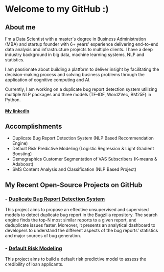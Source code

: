 # Welcome to my GitHub :)

## About me
I'm a Data Scientist with a master's degree in Business Administration (MBA) and startup founder with 6+ years' experience delivering end-to-end data analysis and infrastructure projects to multiple clients. I have a deep industry background in big data, machine learning systems, NLP and statistics.

I am passionate about building a platform to deliver insight by facilitating the decision-making process and solving business problems through the application of cognitive computing and AI.

Currently, I am working on a duplicate bug report detection system utilizing multiple NLP packages and three models (TF-IDF, Word2Vec, BM25F) in Python.

#### [My linkedIn](https://www.linkedin.com/in/ghasemieh/)

## Accomplishments
- Duplicate Bug Report Detection System (NLP Based Recommendation Engine)
- Default Risk Predictive Modeling (Logistic Regression & Light Gradient Boosting)
- Demographics Customer Segmentation of VAS Subscribers (K-means & Adaboost)
- SMS Content Analysis and Classification (NLP Based Project)

## My Recent Open-Source Projects on GitHub

### - [Duplicate Bug Report Detection System](https://ghasemieh.github.io/Duplicated-Bug-Report-Detection-System/)
This project aims to propose an effective unsupervised and supervised models to detect duplicate bug report in the Bugzilla repository. The search engine finds the top-N most similar reports to a given report, and deduplicate issues faster. Moreover, it presents an analytical dashboard to developers to understand the different aspects of the bug reports’ statistics and major sources of bug generation.

### - [Default Risk Modeling](https://ghasemieh.github.io/Default-Risk-Modeling/)
This project aims to build a default risk predictive model to assess the credibility of loan applicants.

